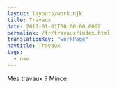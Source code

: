 ```yaml
---
layout: layouts/work.njk
title: Travaux
date: 2017-01-01T00:00:00.000Z
permalink: /fr/travaux/index.html
translationKey: "workPage"
navtitle: Travaux
tags:
  - nav
---
```


Mes travaux ? Mince.